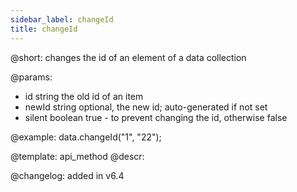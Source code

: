 ```yaml
---
sidebar_label: changeId
title: changeId
---          
```


@short: changes the id of an element of a data collection

@params:
- id			string			the old id of an item
- newId         string          optional, the new id; auto-generated if not set
- silent        boolean         true - to prevent changing the id, otherwise false

@example:
data.changeId("1", "22");

@template:	api_method
@descr:

@changelog: added in v6.4
